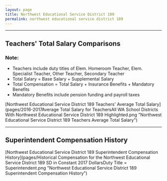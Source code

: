```yaml
---
layout: page
title: Northwest Educational Service District 189
permalink: northwest educational service district 189
---
```




___

## Teachers' Total Salary Comparisons
### Note:
- Teachers include duty titles of Elem. Homeroom Teacher, Elem. Specialist Teacher, Other Teacher, Secondary Teacher
- Total Salary = Base Salary + Supplemental Salary
- Total Compensation = Total Salary + Insurance Benefits + Mandatory Benefits
- Mandatory Benefits include pension funding and payroll taxes

[Northwest Educational Service District 189 Teachers' Average Total Salary](pages/2016-2017Average Total Salary for TeachersAll WA School Districts With Northwest Educational Service District 189 Highlighted.png "Northwest Educational Service District 189 Teachers Average Total Salary")


___

## Superintendent Compensation History

[Northwest Educational Service District 189 Superintendent Compensation History](pages/Historical Compensation for the Northwest Educational Service District 189 SD in Constant 2017 DollarsDuty Title = Superintendent.png "Northwest Educational Service District 189 Superintendent Compensation History")

